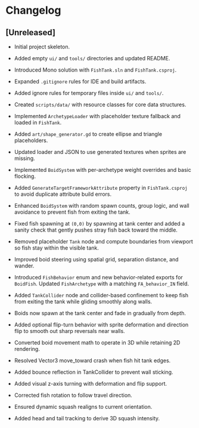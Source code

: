 # Changelog

## [Unreleased]
- Initial project skeleton.
- Added empty `ui/` and `tools/` directories and updated README.
- Introduced Mono solution with `FishTank.sln` and `FishTank.csproj`.
- Expanded `.gitignore` rules for IDE and build artifacts.
- Added ignore rules for temporary files inside `ui/` and `tools/`.
- Created `scripts/data/` with resource classes for core data structures.
- Implemented `ArchetypeLoader` with placeholder texture fallback and loaded in `FishTank`.
- Added `art/shape_generator.gd` to create ellipse and triangle placeholders.
- Updated loader and JSON to use generated textures when sprites are missing.
- Implemented `BoidSystem` with per-archetype weight overrides and basic flocking.
- Added `GenerateTargetFrameworkAttribute` property in `FishTank.csproj` to avoid
  duplicate attribute build errors.
- Enhanced `BoidSystem` with random spawn counts, group logic, and wall
  avoidance to prevent fish from exiting the tank.
- Fixed fish spawning at `(0,0)` by spawning at tank center and added
  a sanity check that gently pushes stray fish back toward the middle.
- Removed placeholder `Tank` node and compute boundaries from viewport so
  fish stay within the visible tank.
- Improved boid steering using spatial grid, separation distance, and wander.
- Introduced `FishBehavior` enum and new behavior-related exports for `BoidFish`.
  Updated `FishArchetype` with a matching `FA_behavior_IN` field.
- Added `TankCollider` node and collider-based confinement to keep fish
  from exiting the tank while gliding smoothly along walls.
- Boids now spawn at the tank center and fade in gradually from depth.
- Added optional flip-turn behavior with sprite deformation and direction flip
  to smooth out sharp reversals near walls.
- Converted boid movement math to operate in 3D while retaining 2D rendering.
- Resolved Vector3 move_toward crash when fish hit tank edges.
- Added bounce reflection in TankCollider to prevent wall sticking.
- Added visual z-axis turning with deformation and flip support.

- Corrected fish rotation to follow travel direction.
- Ensured dynamic squash realigns to current orientation.
- Added head and tail tracking to derive 3D squash intensity.
